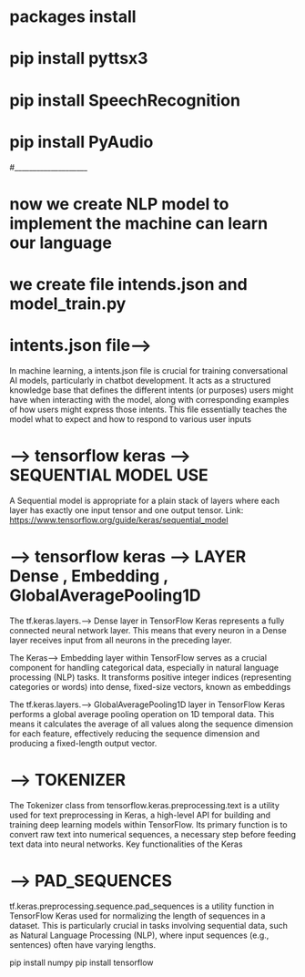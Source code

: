 # packages install
# pip install pyttsx3
# pip install SpeechRecognition
# pip install PyAudio
#____________________
# now we create NLP model to implement the machine can learn our language
# we create file intends.json and model_train.py
# intents.json file-->
 <p>In machine learning, a intents.json file is crucial for training conversational AI models, particularly in chatbot development. It acts as a structured knowledge base that defines the different intents (or purposes) users might have when interacting with the model, along with corresponding examples of how users might express those intents. This file essentially teaches the model what to expect and how to respond to various user inputs</p>

 # --> tensorflow keras --> SEQUENTIAL MODEL USE
 A Sequential model is appropriate for a plain stack of layers where each layer has exactly one input tensor and one output tensor.
 Link:  https://www.tensorflow.org/guide/keras/sequential_model

 # --> tensorflow keras --> LAYER Dense , Embedding , GlobalAveragePooling1D
 The tf.keras.layers.--> Dense layer in TensorFlow Keras represents a fully connected neural network layer. This means that every neuron in a Dense layer receives input from all neurons in the preceding layer.

 The Keras--> Embedding layer within TensorFlow serves as a crucial component for handling categorical data, especially in natural language processing (NLP) tasks. It transforms positive integer indices (representing categories or words) into dense, fixed-size vectors, known as embeddings

 The tf.keras.layers.--> GlobalAveragePooling1D layer in TensorFlow Keras performs a global average pooling operation on 1D temporal data. This means it calculates the average of all values along the sequence dimension for each feature, effectively reducing the sequence dimension and producing a fixed-length output vector.

 # --> TOKENIZER
 The Tokenizer class from tensorflow.keras.preprocessing.text is a utility used for text preprocessing in Keras, a high-level API for building and training deep learning models within TensorFlow. Its primary function is to convert raw text into numerical sequences, a necessary step before feeding text data into neural networks.
 Key functionalities of the Keras 

 # --> PAD_SEQUENCES
 tf.keras.preprocessing.sequence.pad_sequences is a utility function in TensorFlow Keras used for normalizing the length of sequences in a dataset. This is particularly crucial in tasks involving sequential data, such as Natural Language Processing (NLP), where input sequences (e.g., sentences) often have varying lengths.

 pip install numpy
 pip install tensorflow